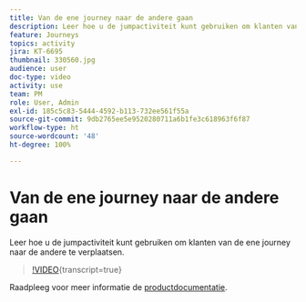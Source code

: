 ```yaml
---
title: Van de ene journey naar de andere gaan
description: Leer hoe u de jumpactiviteit kunt gebruiken om klanten van de ene journey naar de andere te verplaatsen.
feature: Journeys
topics: activity
jira: KT-6695
thumbnail: 330560.jpg
audience: user
doc-type: video
activity: use
team: PM
role: User, Admin
exl-id: 185c5c83-5444-4592-b113-732ee561f55a
source-git-commit: 9db2765ee5e9520280711a6b1fe3c618963f6f87
workflow-type: ht
source-wordcount: '48'
ht-degree: 100%

---
```


# Van de ene journey naar de andere gaan

Leer hoe u de jumpactiviteit kunt gebruiken om klanten van de ene journey naar de andere te verplaatsen.

>[!VIDEO](https://video.tv.adobe.com/v/330560?learn=on){transcript=true}

Raadpleeg voor meer informatie de [productdocumentatie](https://experienceleague.adobe.com/docs/journeys/using/building-journeys/about-journey-building/action-activities/jump.html?lang=nl#building-journeys).
